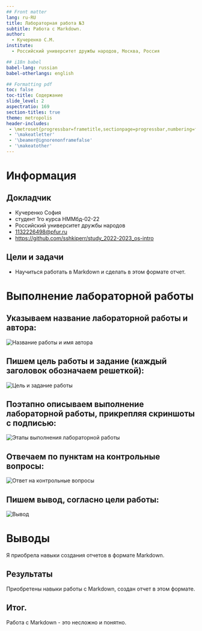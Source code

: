 ```yaml
---
## Front matter
lang: ru-RU
title: Лабораторная работа №3
subtitle: Работа с Markdown.
author:
  - Кучеренко С.М.
institute:
  - Российский университет дружбы народов, Москва, Россия

## i18n babel
babel-lang: russian
babel-otherlangs: english

## Formatting pdf
toc: false
toc-title: Содержание
slide_level: 2
aspectratio: 169
section-titles: true
theme: metropolis
header-includes:
 - \metroset{progressbar=frametitle,sectionpage=progressbar,numbering=fraction}
 - '\makeatletter'
 - '\beamer@ignorenonframefalse'
 - '\makeatother'
---
```


# Информация

## Докладчик


  * Кучеренко София
  * студент 1го курса НММбд-02-22
  * Российский университет дружбы народов
  * [1132226498@pfur.ru](mailto:1132226498@pfur.ru)
  * <https://github.com/sshkiperr/study_2022-2023_os-intro>



## Цели и задачи

- Научиться работать в Markdown и сделать в этом формате отчет.


# Выполнение лабораторной работы

## Указываем название лабораторной работы и автора:

![Название работы и имя автора](ос31.png)

## Пишем цель работы и задание (каждый заголовок обозначаем решеткой):

![Цель и задание работы](ос32.png)

## Поэтапно описываем выполнение лабораторной работы, прикрепляя скриншоты с подписью: 

![Этапы выполнения лабораторной работы](ос33.png)

## Отвечаем по пунктам на контрольные вопросы:

![Ответ на контрольные вопросы](ос34.png)

## Пишем вывод, согласно цели работы:

![Вывод](ос35.png)

# Выводы

Я приобрела навыки создания отчетов в формате Markdown.



## Результаты

Приобретены навыки работы с Markdown, создан отчет в этом формате.



## Итог.

Работа с Markdown - это несложно и понятно.



